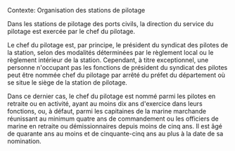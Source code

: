Contexte: Organisation des stations de pilotage

Dans les stations de pilotage des ports civils, la direction du service du pilotage est exercée par le chef du pilotage.

Le chef du pilotage est, par principe, le président du syndicat des pilotes de la station, selon des modalités déterminées par le règlement local ou le règlement intérieur de la station. Cependant, à titre exceptionnel, une personne n'occupant pas les fonctions de président du syndicat des pilotes peut être nommée chef du pilotage par arrêté du préfet du département où se situe le siège de la station de pilotage.

Dans ce dernier cas, le chef du pilotage est nommé parmi les pilotes en retraite ou en activité, ayant au moins dix ans d'exercice dans leurs fonctions, ou, à défaut, parmi les capitaines de la marine marchande réunissant au minimum quatre ans de commandement ou les officiers de marine en retraite ou démissionnaires depuis moins de cinq ans. Il est âgé de quarante ans au moins et de cinquante-cinq ans au plus à la date de sa nomination.